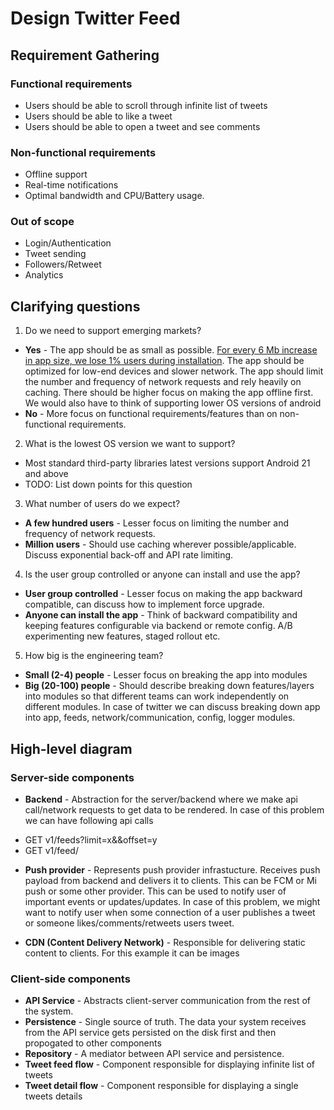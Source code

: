 # Design Twitter Feed

## Requirement Gathering

### Functional requirements
* Users should be able to scroll through infinite list of tweets
* Users should be able to like a tweet
* Users should be able to open a tweet and see comments

### Non-functional requirements
* Offline support
* Real-time notifications
* Optimal bandwidth and CPU/Battery usage.

### Out of scope
* Login/Authentication
* Tweet sending
* Followers/Retweet
* Analytics

## Clarifying questions
1. Do we need to support emerging markets?

- **Yes** - The app should be as small as possible. [For every 6 Mb increase in app size, we lose 1% users during installation](https://medium.com/googleplaydev/shrinking-apks-growing-installs-5d3fcba23ce2). The app should be optimized for low-end devices and slower network. The app should limit the number and frequency of network requests and rely heavily on caching. There should be higher focus on making the app offline first. We would also have to think of supporting lower OS versions of android
- **No** - More focus on functional requirements/features than on non-functional requirements.

2. What is the lowest OS version we want to support?
- Most standard third-party libraries latest versions support Android 21 and above
- TODO: List down points for this question

3. What number of users do we expect?

- **A few hundred users** - Lesser focus on limiting the number and frequency of network requests.
- **Million users** - Should use caching wherever possible/applicable. Discuss exponential back-off and API rate limiting.

4. Is the user group controlled or anyone can install and use the app?

- **User group controlled** - Lesser focus on making the app backward compatible, can discuss how to implement force upgrade.
- **Anyone can install the app** - Think of backward compatibility and keeping features configurable via backend or remote config. A/B experimenting new features, staged rollout etc.

5. How big is the engineering team?

- **Small (2-4) people** - Lesser focus on breaking the app into modules
- **Big (20-100) people** - Should describe breaking down features/layers into modules so that different teams can work independently on different modules. In case of twitter we can discuss breaking down app into app, feeds, network/communication, config, logger modules.

## High-level diagram


### Server-side components
* **Backend** - Abstraction for the server/backend where we make api call/network requests to get data to be rendered. In case of this problem we can have following api calls
- GET v1/feeds?limit=x&&offset=y
- GET v1/feed/<feed-id>
  
* **Push provider** - Represents push provider infrastucture. Receives push payload from backend and delivers it to clients. This can be FCM or Mi push or some other provider. This can be used to notify user of important events or updates/updates. In case of this problem, we might want to notify user when some connection of a user publishes a tweet or someone likes/comments/retweets users tweet.
  
* **CDN (Content Delivery Network)** - Responsible for delivering static content to clients. For this example it can be images

### Client-side components
* **API Service** - Abstracts client-server communication from the rest of the system.
* **Persistence** - Single source of truth. The data your system receives from the API service gets persisted on the disk first and then propogated to other components
* **Repository** - A mediator between API service and persistence.
* **Tweet feed flow** - Component responsible for displaying infinite list of tweets
* **Tweet detail flow** - Component responsible for displaying a single tweets details
